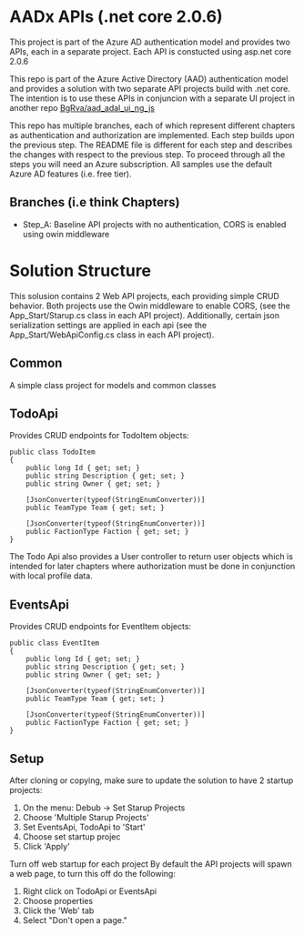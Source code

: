 AADx APIs (.net core 2.0.6)
==========================
This project is part of the Azure AD authentication model and provides two APIs, each
in a separate project.  Each API is constucted using asp.net core 2.0.6

This repo is part of the Azure Active Directory (AAD) authentication model and provides a solution with two separate API projects build with .net core.  The intention is to use these APIs in conjuncion with a separate UI
project in another repo [BgRva/aad_adal_ui_ng_js](https://github.com/BgRva/aad_adal_ui_ng_js)

This repo has multiple branches, each of which represent different chapters as authentication and authorization are implemented.  Each step builds upon the previous step.  The README file is different for each step and describes the changes with respect to the previous step.  To proceed through all the steps you will need an Azure subscription.  All samples use the default Azure AD features (i.e. free tier).

## Branches (i.e think Chapters)

 - Step_A:  Baseline API projects with no authentication, CORS is enabled using owin middleware

# Solution Structure

This solusion contains 2 Web API projects, each providing simple CRUD behavior.  Both projects use the Owin middleware
to enable CORS, (see the App_Start/Starup.cs class in each API project).  Additionally, certain json serialization settings
are applied in each api (see the App_Start/WebApiConfig.cs class in each API project).

## Common
A simple class project for models and common classes

## TodoApi  
Provides CRUD endpoints for TodoItem objects:

    public class TodoItem
    {
        public long Id { get; set; }
        public string Description { get; set; }
        public string Owner { get; set; }

        [JsonConverter(typeof(StringEnumConverter))]
        public TeamType Team { get; set; }

        [JsonConverter(typeof(StringEnumConverter))]
        public FactionType Faction { get; set; }
    }
    
The Todo Api also provides a User controller to return user objects which is intended for later chapters where authorization
must be done in conjunction with local profile data.
    
## EventsApi  
Provides CRUD endpoints for EventItem objects:

    public class EventItem
    {
        public long Id { get; set; }
        public string Description { get; set; }
        public string Owner { get; set; }

        [JsonConverter(typeof(StringEnumConverter))]
        public TeamType Team { get; set; }

        [JsonConverter(typeof(StringEnumConverter))]
        public FactionType Faction { get; set; }
    }
    
## Setup
After cloning or copying, make sure to update the solution to have 2 startup projects:

1) On the menu:  Debub -> Set Starup Projects
2) Choose 'Multiple Starup Projects'
3) Set EventsApi, TodoApi to 'Start'
4) Choose set startup projec
5) Click 'Apply'

Turn off web startup for each project
By default the API projects will spawn a web page, to turn this off do the following:
1) Right click on TodoApi or EventsApi
2) Choose properties
3) Click the 'Web' tab
4) Select "Don't open a page."